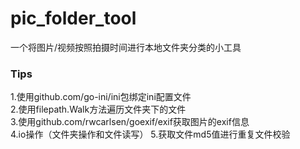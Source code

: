 # pic_folder_tool
一个将图片/视频按照拍摄时间进行本地文件夹分类的小工具  
### Tips
1.使用github.com/go-ini/ini包绑定ini配置文件  
2.使用filepath.Walk方法遍历文件夹下的文件  
3.使用github.com/rwcarlsen/goexif/exif获取图片的exif信息  
4.io操作（文件夹操作和文件读写）
5.获取文件md5值进行重复文件校验